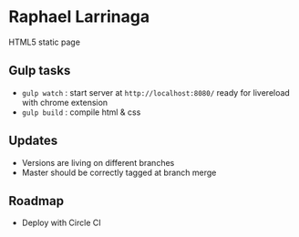 # Raphael Larrinaga

HTML5 static page

## Gulp tasks

- `gulp watch` : start server at `http://localhost:8080/` ready for livereload with chrome extension
- `gulp build` : compile html & css

## Updates

- Versions are living on different branches
- Master should be correctly tagged at branch merge

## Roadmap

- Deploy with Circle CI
